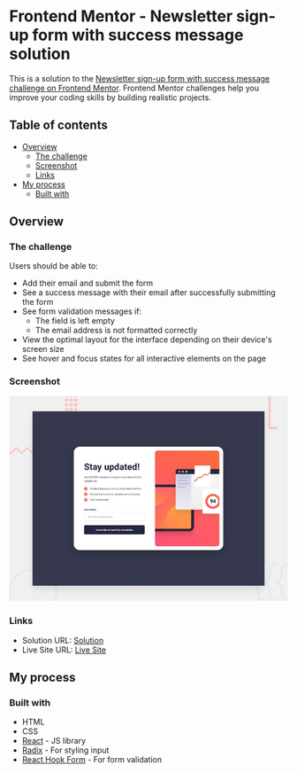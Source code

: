 # Frontend Mentor - Newsletter sign-up form with success message solution

This is a solution to the [Newsletter sign-up form with success message challenge on Frontend Mentor](https://www.frontendmentor.io/challenges/newsletter-signup-form-with-success-message-3FC1AZbNrv). Frontend Mentor challenges help you improve your coding skills by building realistic projects. 

## Table of contents

- [Overview](#overview)
  - [The challenge](#the-challenge)
  - [Screenshot](#screenshot)
  - [Links](#links)
- [My process](#my-process)
  - [Built with](#built-with)

## Overview

### The challenge

Users should be able to:

- Add their email and submit the form
- See a success message with their email after successfully submitting the form
- See form validation messages if:
  - The field is left empty
  - The email address is not formatted correctly
- View the optimal layout for the interface depending on their device's screen size
- See hover and focus states for all interactive elements on the page

### Screenshot

![](public/desktop-preview.jpg)

### Links

- Solution URL: [Solution](https://www.frontendmentor.io/solutions/newsletter-with-react-ym0vp0_oO-)
- Live Site URL: [Live Site](https://newsletter-ee.netlify.app/)

## My process

### Built with

- HTML
- CSS
- [React](https://reactjs.org/) - JS library
- [Radix](https://radix-ui.com/) - For styling input
- [React Hook Form](https://react-hook-form.com/) - For form validation

